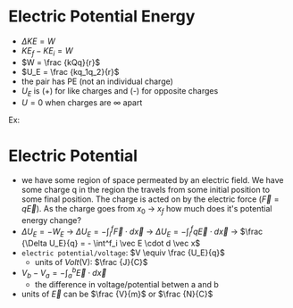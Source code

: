 # Electric Potential Energy
- $\Delta KE = W$
- $KE_f - KE_i = W$
- $W = \frac {kQq}{r}$
- $U_E = \frac {kq_1q_2}{r}$
- the pair has PE (not an individual charge)
- $U_E$ is (+) for like charges and (-) for opposite charges
- $U = 0$ when charges are $\infty$ apart

Ex:

# Electric Potential
- we have some region of space permeated by an electric field. We have some charge q in the region the travels from some initial position to some final position. The charge is acted on by the electric force ($\vec F = q \vec E$). As the charge goes from $x_0$ -> $x_f$ how much does it's potential energy change?
- $\Delta U_E = -W_E$ -> $\Delta U_E = - \int^f_i \vec F \cdot d \vec x$ -> $\Delta U_E = - \int^f_i q \vec E \cdot d \vec x$ -> $\frac {\Delta U_E}{q} = - \int^f_i \vec E \cdot d \vec x$
- `electric potential/voltage`: $V \equiv \frac {U_E}{q}$
    - units of *Volt*(V): $\frac {J}{C}$
- $V_b - V_a = - \int^b_a \vec E \cdot d \vec x$
    - the difference in voltage/potential betwen a and b
- units of $\vec E$ can be $\frac {V}{m}$ or $\frac {N}{C}$